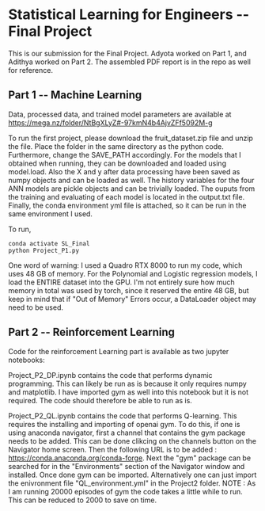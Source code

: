 # Statistical Learning for Engineers -- Final Project

This is our submission for the Final Project. Adyota worked on Part 1, and Adithya worked on Part 2. The assembled PDF report is in the repo as well for reference.



## Part 1 -- Machine Learning
Data, processed data, and trained model parameters are available at https://mega.nz/folder/NtBgXLyZ#-97kmN4b4AjvZFf5092M-g

To run the first project, please download the fruit_dataset.zip file and unzip the file. Place the folder in the same directory as the python code. Furthermore, change the SAVE_PATH accordingly. For the models that I obtained when running, they can be downloaded and loaded using model.load. Also the X and y after data processing have been saved as numpy objects and can be loaded as well. The history variables for the four ANN models are pickle objects and can be trivially loaded. The ouputs from the training and evaluating of each model is located in the output.txt file. Finally, the conda environment yml file is attached, so it can be run in the same environment I used.


To run,
```
conda activate SL_Final
python Project_P1.py
```


One word of warning: I used a Quadro RTX 8000 to run my code, which uses 48 GB of memory. For the Polynomial and Logistic regression models, I load the ENTIRE dataset into the GPU. I'm not entirely sure how much memory in total was used by torch, since it reserved the entire 48 GB, but keep in mind that if "Out of Memory" Errors occur, a DataLoader object may need to be used.



## Part 2 -- Reinforcement Learning
Code for the reinforcement Learning part is available as two jupyter notebooks:

Project_P2_DP.ipynb contains the code that performs dynamic programming. This can likely be run as is because it only requires numpy and matplotlib. I have imported gym as well into this notebook but it is not required. The code should therefore be able to run as is. 

Project_P2_QL.ipynb contains the code that performs Q-learning. This requires the installing and importing of openai gym. To do this, if one is using anaconda navigator, first a channel that contains the gym package needs to be added. This can be done clikcing on the channels button on the Navigator home screen. Then the following URL is to be added : https://conda.anaconda.org/conda-forge. Next the "gym" package can be searched for in the "Environments" section of the Navigator window and installed. Once done gym can be imported. Alternatively one can just import the enivronment file "QL_environment.yml" in the Project2 folder. 
NOTE : As I am running 20000 episodes of gym the code takes a little while to run. This can be reduced to 2000 to save on time.
